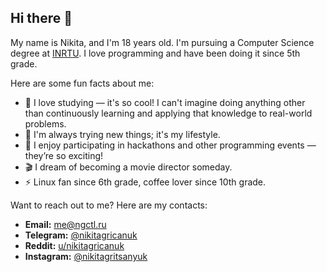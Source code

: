 ## Hi there 👋

My name is Nikita, and I'm 18 years old. I'm pursuing a Computer Science degree at [INRTU](https://istu.edu). I love programming and have been doing it since 5th grade. 

Here are some fun facts about me:
 - 🔭 I love studying — it's so cool! I can't imagine doing anything other than continuously learning and applying that knowledge to real-world problems.
 - 🌱 I'm always trying new things; it's my lifestyle.
 - 👯 I enjoy participating in hackathons and other programming events — they’re so exciting!
 - 🎬 I dream of becoming a movie director someday.
 - ⚡ Linux fan since 6th grade, coffee lover since 10th grade.

Want to reach out to me? Here are my contacts:
 - **Email:** [me@ngctl.ru](mailto:me@ngctl.ru)
 - **Telegram:** [@nikitagricanuk](https://t.me/nikitagricanuk)
 - **Reddit:** [u/nikitagricanuk](https://reddit.com/u/nikitagricanuk)
 - **Instagram:** [@nikitagritsanyuk](https://www.instagram.com/nikitagritsanyuk?igsh=dzJtZmM2MzMxZmsz&utm_source=qr)
